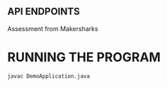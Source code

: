 ## API ENDPOINTS ##
Assessment from Makersharks

# RUNNING THE PROGRAM #
```bash
javac DemoApplication.java
```
